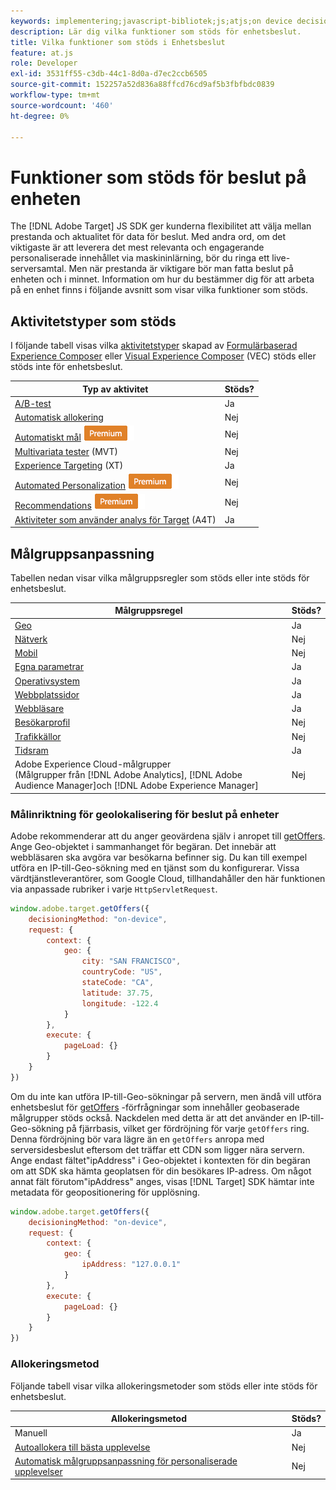 ```yaml
---
keywords: implementering;javascript-bibliotek;js;atjs;on device decisioning;on device decisioning;supported features
description: Lär dig vilka funktioner som stöds för enhetsbeslut.
title: Vilka funktioner som stöds i Enhetsbeslut
feature: at.js
role: Developer
exl-id: 3531ff55-c3db-44c1-8d0a-d7ec2ccb6505
source-git-commit: 152257a52d836a88ffcd76cd9af5b3fbfbdc0839
workflow-type: tm+mt
source-wordcount: '460'
ht-degree: 0%

---
```


# Funktioner som stöds för beslut på enheten

The [!DNL Adobe Target] JS SDK ger kunderna flexibilitet att välja mellan prestanda och aktualitet för data för beslut. Med andra ord, om det viktigaste är att leverera det mest relevanta och engagerande personaliserade innehållet via maskininlärning, bör du ringa ett live-serversamtal. Men när prestanda är viktigare bör man fatta beslut på enheten och i minnet. Information om hur du bestämmer dig för att arbeta på en enhet finns i följande avsnitt som visar vilka funktioner som stöds.

## Aktivitetstyper som stöds

I följande tabell visas vilka [aktivitetstyper](/help/main/c-activities/target-activities-guide.md) skapad av [Formulärbaserad Experience Composer](/help/main/c-experiences/form-experience-composer.md) eller [Visual Experience Composer](/help/main/c-experiences/c-visual-experience-composer/visual-experience-composer.md) (VEC) stöds eller stöds inte för enhetsbeslut.

| Typ av aktivitet | Stöds? |
| --- | --- |
| [A/B-test](/help/main/c-activities/t-test-ab/test-ab.md) | Ja |
| [Automatisk allokering](/help/main/c-activities/automated-traffic-allocation/automated-traffic-allocation.md) | Nej |
| [Automatiskt mål](/help/main/c-activities/auto-target/auto-target-to-optimize.md) ![Premium](/help/main/assets/premium.png) | Nej |
| [Multivariata tester](/help/main/c-activities/c-multivariate-testing/multivariate-testing.md) (MVT) | Nej |
| [Experience Targeting](/help/main/c-activities/t-experience-target/experience-target.md) (XT) | Ja |
| [Automated Personalization](/help/main/c-activities/t-automated-personalization/automated-personalization.md) ![Premium](/help/main/assets/premium.png) | Nej |
| [Recommendations](/help/main/c-recommendations/recommendations.md) ![Premium](/help/main/assets/premium.png) | Nej |
| [Aktiviteter som använder analys för Target](/help/main/c-integrating-target-with-mac/a4t/a4t.md) (A4T) | Ja |

## Målgruppsanpassning

Tabellen nedan visar vilka målgruppsregler som stöds eller inte stöds för enhetsbeslut.

| Målgruppsregel | Stöds? |
| --- | --- |
| [Geo](/help/main/c-target/c-audiences/c-target-rules/geo.md) | Ja |
| [Nätverk](/help/main/c-target/c-audiences/c-target-rules/network.md) | Nej |
| [Mobil](/help/main/c-target/c-audiences/c-target-rules/mobile.md) | Nej |
| [Egna parametrar](/help/main/c-target/c-audiences/c-target-rules/custom-parameters.md) | Ja |
| [Operativsystem](/help/main/c-target/c-audiences/c-target-rules/operating-system.md) | Ja |
| [Webbplatssidor](/help/main/c-target/c-audiences/c-target-rules/site-pages.md) | Ja |
| [Webbläsare](/help/main/c-target/c-audiences/c-target-rules/browser.md) | Ja |
| [Besökarprofil](/help/main/c-target/c-audiences/c-target-rules/visitor-profile.md) | Nej |
| [Trafikkällor](/help/main/c-target/c-audiences/c-target-rules/traffic-sources.md) | Nej |
| [Tidsram](/help/main/c-target/c-audiences/c-target-rules/time-frame.md) | Ja |
| Adobe Experience Cloud-målgrupper<br>(Målgrupper från [!DNL Adobe Analytics], [!DNL Adobe Audience Manager]och [!DNL Adobe Experience Manager] | Nej |

### Målinriktning för geolokalisering för beslut på enheter

Adobe rekommenderar att du anger geovärdena själv i anropet till [getOffers](/help/main/c-implementing-target/c-implementing-target-for-client-side-web/adobe-target-getoffers-atjs-2.md). Ange Geo-objektet i sammanhanget för begäran. Det innebär att webbläsaren ska avgöra var besökarna befinner sig. Du kan till exempel utföra en IP-till-Geo-sökning med en tjänst som du konfigurerar. Vissa värdtjänstleverantörer, som Google Cloud, tillhandahåller den här funktionen via anpassade rubriker i varje `HttpServletRequest`.

```javascript
window.adobe.target.getOffers({ 
	decisioningMethod: "on-device", 
	request: { 
		context: { 
			geo: { 
				city: "SAN FRANCISCO", 
				countryCode: "US", 
				stateCode: "CA", 
				latitude: 37.75, 
				longitude: -122.4 
			} 
		}, 
		execute: { 
			pageLoad: {} 
		} 
	} 
})
```

Om du inte kan utföra IP-till-Geo-sökningar på servern, men ändå vill utföra enhetsbeslut för [getOffers](/help/main/c-implementing-target/c-implementing-target-for-client-side-web/adobe-target-getoffers-atjs-2.md) -förfrågningar som innehåller geobaserade målgrupper stöds också. Nackdelen med detta är att det använder en IP-till-Geo-sökning på fjärrbasis, vilket ger fördröjning för varje `getOffers` ring. Denna fördröjning bör vara lägre än en `getOffers` anropa med serversidesbeslut eftersom det träffar ett CDN som ligger nära servern. Ange endast fältet&quot;ipAddress&quot; i Geo-objektet i kontexten för din begäran om att SDK ska hämta geoplatsen för din besökares IP-adress. Om något annat fält förutom&quot;ipAddress&quot; anges, visas [!DNL Target] SDK hämtar inte metadata för geopositionering för upplösning.

```javascript
window.adobe.target.getOffers({ 
	decisioningMethod: "on-device", 
	request: { 
		context: { 
			geo: { 
				ipAddress: "127.0.0.1" 
			} 
		}, 
		execute: { 
			pageLoad: {} 
		} 
	} 
})
```

### Allokeringsmetod

Följande tabell visar vilka allokeringsmetoder som stöds eller inte stöds för enhetsbeslut.

| Allokeringsmetod | Stöds? |
| --- | --- |
| Manuell | Ja |
| [Autoallokera till bästa upplevelse](/help/main/c-activities/automated-traffic-allocation/automated-traffic-allocation.md) | Nej |
| [Automatisk målgruppsanpassning för personaliserade upplevelser](/help/main/c-activities/auto-target/auto-target-to-optimize.md) | Nej |
